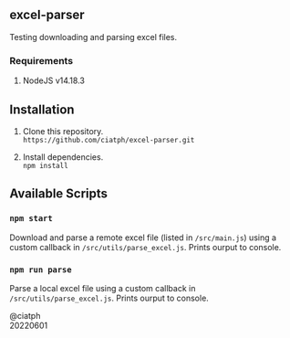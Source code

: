 ## excel-parser

Testing downloading and parsing excel files.

### Requirements

1. NodeJS v14.18.3

## Installation

1. Clone this repository.  
`https://github.com/ciatph/excel-parser.git`

2. Install dependencies.  
`npm install`

## Available Scripts

### `npm start`

Download and parse a remote excel file (listed in `/src/main.js`) using a custom callback in `/src/utils/parse_excel.js`. Prints ourput to console.

### `npm run parse`

Parse a local excel file using a custom callback in `/src/utils/parse_excel.js`. Prints ourput to console.

@ciatph  
20220601
